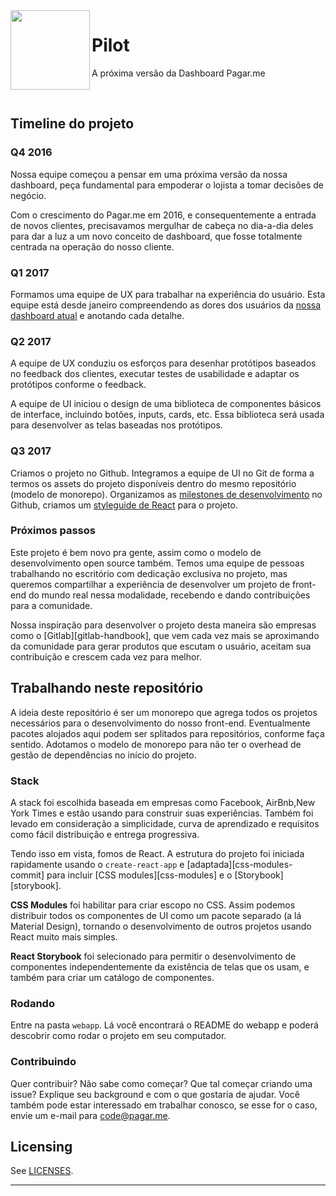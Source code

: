 <img src="https://cdn.rawgit.com/pagarme/brand/9ec30d3d4a6dd8b799bca1c25f60fb123ad66d5b/logo-circle.svg" width="127px" height="127px" align="left"/>

# Pilot

A próxima versão da Dashboard Pagar.me

<br>


## Timeline do projeto

### Q4 2016

Nossa equipe começou a pensar em uma próxima versão da nossa dashboard,
peça fundamental para empoderar o lojista a tomar decisões de negócio.

Com o crescimento do Pagar.me em 2016, e consequentemente a entrada de
novos clientes, precisavamos mergulhar de cabeça no dia-a-dia deles para
dar a luz a um novo conceito de dashboard, que fosse totalmente centrada
na operação do nosso cliente.

### Q1 2017

Formamos uma equipe de UX para trabalhar na experiência do usuário.
Esta equipe está desde janeiro compreendendo as dores dos usuários da
[nossa dashboard atual][dashboard-pagarme] e anotando cada detalhe.

### Q2 2017

A equipe de UX conduziu os esforços para desenhar protótipos baseados
no feedback dos clientes, executar testes de usabilidade e adaptar os
protótipos conforme o feedback.

A equipe de UI iniciou o design de uma biblioteca de componentes básicos
de interface, incluindo botões, inputs, cards, etc. Essa biblioteca será
usada para desenvolver as telas baseadas nos protótipos.

### Q3 2017

Criamos o projeto no Github. Integramos a equipe de UI no Git de forma a
termos os assets do projeto disponíveis dentro do mesmo repositório (modelo
de monorepo). Organizamos as [milestones de desenvolvimento][milestones]
no Github, criamos um [styleguide de React][react-styleguide] para o
projeto.

### Próximos passos

Este projeto é bem novo pra gente, assim como o modelo de desenvolvimento
open source também. Temos uma equipe de pessoas trabalhando no escritório
com dedicação exclusiva no projeto, mas queremos compartilhar a experiência
de desenvolver um projeto de front-end do mundo real nessa modalidade,
recebendo e dando contribuições para a comunidade.

Nossa inspiração para desenvolver o projeto desta maneira são empresas
como o [Gitlab][gitlab-handbook], que vem cada vez mais se aproximando
da comunidade para gerar produtos que escutam o usuário, aceitam sua
contribuição e crescem cada vez para melhor.

## Trabalhando neste repositório

A ideia deste repositório é ser um monorepo que agrega todos os projetos
necessários para o desenvolvimento do nosso front-end. Eventualmente
pacotes alojados aqui podem ser splitados para repositórios, conforme
faça sentido. Adotamos o modelo de monorepo para não ter o overhead de
gestão de dependências no início do projeto.

### Stack

A stack foi escolhida baseada em empresas como Facebook, AirBnb,New York Times e estão usando para construir suas experiências. Também foi
levado em consideração a simplicidade, curva de aprendizado e requisitos
como fácil distribuição e entrega progressiva.

Tendo isso em vista, fomos de React. A estrutura do projeto foi iniciada
rapidamente usando o `create-react-app` e [adaptada][css-modules-commit]
para incluir [CSS modules][css-modules] e o [Storybook][storybook].

**CSS Modules** foi habilitar para criar escopo no CSS. Assim podemos
distribuir todos os componentes de UI como um pacote separado (a lá
Material Design), tornando o desenvolvimento de outros projetos usando
React muito mais simples.

**React Storybook** foi selecionado para permitir o desenvolvimento de
componentes independentemente da existência de telas que os usam, e
também para criar um catálogo de componentes.

### Rodando

Entre na pasta `webapp`. Lá você encontrará o README do webapp e poderá
descobrir como rodar o projeto em seu computador.

### Contribuindo

Quer contribuir? Não sabe como começar? Que tal começar criando uma issue?
Explique seu background e com o que gostaria de ajudar. Você também pode
estar interessado em trabalhar conosco, se esse for o caso, envie um e-mail
para code@pagar.me.

## Licensing

See [LICENSES](LICENSES.md).

---

[milestones]: https://github.com/pagarme/pilot/milestones
[dashboard-pagarme]: https://dashboard.pagar.me
[react-styleguide]: https://github.com/pagarme/react-style-guide

[code-of-conduct]: /CODE_OF_CONDUCT.md
